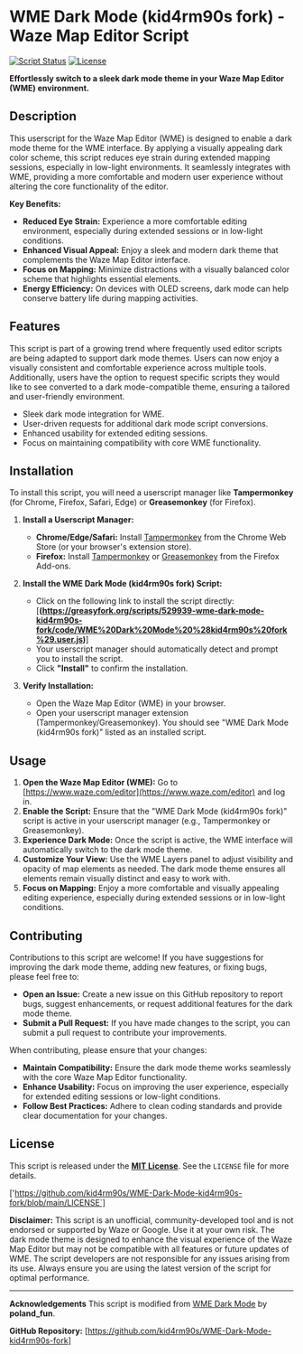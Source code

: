 # WME Dark Mode (kid4rm90s fork) - Waze Map Editor Script

[![Script Status](https://img.shields.io/badge/Status-Active-brightgreen.svg)](https://github.com/kid4rm90s/Nepali-WMS-Layers)
[![License](https://img.shields.io/badge/License-MIT-blue.svg)](LICENSE)

**Effortlessly switch to a sleek dark mode theme in your Waze Map Editor (WME) environment.**

## Description

This userscript for the Waze Map Editor (WME) is designed to enable a dark mode theme for the WME interface. By applying a visually appealing dark color scheme, this script reduces eye strain during extended mapping sessions, especially in low-light environments. It seamlessly integrates with WME, providing a more comfortable and modern user experience without altering the core functionality of the editor.

**Key Benefits:**

* **Reduced Eye Strain:** Experience a more comfortable editing environment, especially during extended sessions or in low-light conditions.
* **Enhanced Visual Appeal:** Enjoy a sleek and modern dark theme that complements the Waze Map Editor interface.
* **Focus on Mapping:** Minimize distractions with a visually balanced color scheme that highlights essential elements.
* **Energy Efficiency:** On devices with OLED screens, dark mode can help conserve battery life during mapping activities.

## Features

This script is part of a growing trend where frequently used editor scripts are being adapted to support dark mode themes. Users can now enjoy a visually consistent and comfortable experience across multiple tools. Additionally, users have the option to request specific scripts they would like to see converted to a dark mode-compatible theme, ensuring a tailored and user-friendly environment.

- Sleek dark mode integration for WME.
- User-driven requests for additional dark mode script conversions.
- Enhanced usability for extended editing sessions.
- Focus on maintaining compatibility with core WME functionality.

## Installation

To install this script, you will need a userscript manager like **Tampermonkey** (for Chrome, Firefox, Safari, Edge) or **Greasemonkey** (for Firefox).

1. **Install a Userscript Manager:**
    * **Chrome/Edge/Safari:** Install [Tampermonkey](https://www.tampermonkey.net/) from the Chrome Web Store (or your browser's extension store).
    * **Firefox:** Install [Tampermonkey](https://www.tampermonkey.net/) or [Greasemonkey](https://addons.mozilla.org/en-US/firefox/addon/greasemonkey/) from the Firefox Add-ons.

2. **Install the WME Dark Mode (kid4rm90s fork) Script:**
    * Click on the following link to install the script directly: [**(https://greasyfork.org/scripts/529939-wme-dark-mode-kid4rm90s-fork/code/WME%20Dark%20Mode%20%28kid4rm90s%20fork%29.user.js)**]
    * Your userscript manager should automatically detect and prompt you to install the script.
    * Click **"Install"** to confirm the installation.

3. **Verify Installation:**
    * Open the Waze Map Editor (WME) in your browser.
    * Open your userscript manager extension (Tampermonkey/Greasemonkey). You should see "WME Dark Mode (kid4rm90s fork)" listed as an installed script.

## Usage

1. **Open the Waze Map Editor (WME):** Go to [https://www.waze.com/editor](https://www.waze.com/editor) and log in.
2. **Enable the Script:** Ensure that the "WME Dark Mode (kid4rm90s fork)" script is active in your userscript manager (e.g., Tampermonkey or Greasemonkey).
3. **Experience Dark Mode:** Once the script is active, the WME interface will automatically switch to the dark mode theme.
4. **Customize Your View:** Use the WME Layers panel to adjust visibility and opacity of map elements as needed. The dark mode theme ensures all elements remain visually distinct and easy to work with.
5. **Focus on Mapping:** Enjoy a more comfortable and visually appealing editing experience, especially during extended sessions or in low-light conditions.

## Contributing

Contributions to this script are welcome! If you have suggestions for improving the dark mode theme, adding new features, or fixing bugs, please feel free to:

* **Open an Issue:** Create a new issue on this GitHub repository to report bugs, suggest enhancements, or request additional features for the dark mode theme.
* **Submit a Pull Request:** If you have made changes to the script, you can submit a pull request to contribute your improvements.

When contributing, please ensure that your changes:

* **Maintain Compatibility:** Ensure the dark mode theme works seamlessly with the core Waze Map Editor functionality.
* **Enhance Usability:** Focus on improving the user experience, especially for extended editing sessions or low-light conditions.
* **Follow Best Practices:** Adhere to clean coding standards and provide clear documentation for your changes.

## License

This script is released under the [**MIT License**](LICENSE).  See the `LICENSE` file for more details.

['https://github.com/kid4rm90s/WME-Dark-Mode-kid4rm90s-fork/blob/main/LICENSE`]

**Disclaimer:**
This script is an unofficial, community-developed tool and is not endorsed or supported by Waze or Google. Use it at your own risk. The dark mode theme is designed to enhance the visual experience of the Waze Map Editor but may not be compatible with all features or future updates of WME. The script developers are not responsible for any issues arising from its use. Always ensure you are using the latest version of the script for optimal performance.

---

**Acknowledgements** 
This script is modified from [WME Dark Mode](https://greasyfork.org/en/scripts/526924-wme-dark-mode) by **poland_fun**.

**GitHub Repository:** [https://github.com/kid4rm90s/WME-Dark-Mode-kid4rm90s-fork]